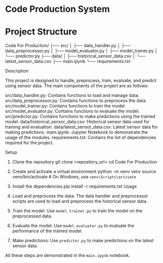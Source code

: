 # Code Production System
# Project Structure

Code For Production/
├── src/
│   ├── data_handler.py
│   ├── data_preprocessor.py
│   ├── model_evaluator.py
│   ├── model_trainer.py
│   └── predictor.py
├── data/
│   ├── historical_sensor_data.csv
│   └── latest_sensor_data.csv
├── main.ipynb
└── requirements.txt

Description

This project is designed to handle, preprocess, train, evaluate, and predict using sensor data. The main components of the project are as follows:

src/data_handler.py: Contains functions to load and manage data.
src/data_preprocessor.py: Contains functions to preprocess the data.
src/model_trainer.py: Contains functions to train the model.
src/model_evaluator.py: Contains functions to evaluate the model.
src/predictor.py: Contains functions to make predictions using the trained model.
data/historical_sensor_data.csv: Historical sensor data used for training and evaluation.
data/latest_sensor_data.csv: Latest sensor data for making predictions.
main.ipynb: Jupyter Notebook to demonstrate the usage of the modules.
requirements.txt: Contains the list of dependencies required for the project.

Setup
1. Clone the repository
git clone <repository_url>
cd Code For Production
2. Create and activate a virtual environment
python -m venv venv
source venv/bin/activate  # On Windows, use `venv\Scripts\activate`

3. Install the dependencies
pip install -r requirements.txt
Usage

1. Load and preprocess the data: The data handler and preprocessor scripts are used to load and preprocess the historical sensor data.
2. Train the model: Use `model_trainer.py` to train the model on the preprocessed data.
3. Evaluate the model: Use `model_evaluator.py` to evaluate the performance of the trained model.
4. Make predictions: Use `predictor.py` to make predictions on the latest sensor data.

All these steps are demonstrated in the `main.ipynb` notebook.
